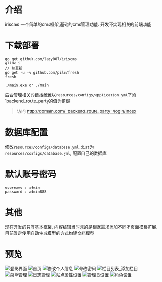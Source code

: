 # 介绍 #
iriscms 一个简单的cms框架,基础的cms管理功能.
开发不实现相关的前端功能



# 下载部署 #
```
go get github.com/lazy007/iriscms
glide i
// 热更新
go get -u -v github.com/pilu/fresh
fresh

./main.exe or ./main
```
后台管理相关的链接统统以`resources/configs/application.yml`下的`backend_route_party的值为前缀

> 访问 http://domain.com/`:backend_route_party:`/login/index

# 数据库配置 #

修改`resources/configs/database.yml.dist`为`resources/configs/database.yml`, 配置自己的数据库

# 默认账号密码 #
```
username : admin
password : admin888
```

# 其他 #

现在开发的只有基本框架, 内容编辑当时想的是根据需求添加不同不页面模板扩展. 目前暂定使用自动生成模型的方式构建文档模型

# 预览 #
![登录界面](snapshot/01.png)
![首页](snapshot/02.png)
![修改个人信息](snapshot/03.png)
![修改密码](snapshot/04.png)
![栏目列表_添加栏目](snapshot/05.png)
![菜单管理](snapshot/06.png)
![日志管理](snapshot/07.png)
![站点属性设置](snapshot/08.png)
![管理员设置](snapshot/09.png)
![角色设置](snapshot/10.png)




